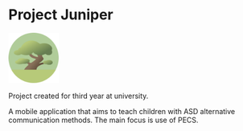 # Project Juniper

<img src="./assets/logo-background.svg" alt="project logo" width="100" height="100">

Project created for third year at university.

A mobile application that aims to teach children with ASD alternative communication methods. The main focus is use of PECS.
